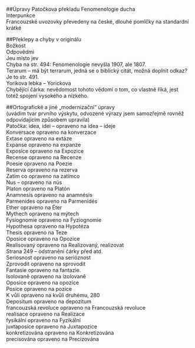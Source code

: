 ##Úpravy Patočkova překladu Fenomenologie ducha   
Interpunkce   
Francouzské uvozovky převedeny na české, dlouhé pomlčky na standardní krátké   

##Překlepy a chyby v originálu   
Božkost   
Odpovědmi   
Jeu místo jev   
Chyba na str. 494: Fenomenologie nevyšla 1907, ale 1807.   
Terarum – má být terrarum, jedná se o biblický citát, možná doplnit odkaz? Je to str. 491.   
Yorikova lebka – Yorickova   
Chybějící čárka: nevědomost tohoto vědomí o tom, co vlastně říká, jest totéž spojení vysokého a nízkého.   

##Ortografické a jiné „modernizační“ úpravy   
(uvádím tvar prvního výskytu, odvozené výrazy jsem samozřejmě rovněž odpovídajícím způsobem upravila)   
Patočka: idea, idei – opraveno na idea – ideje   
Konversace opraveno na konverzace   
Extase opraveno na extáze   
Expanse opraveno na expanze   
Exposice opraveno na Expozice   
Recense opraveno na Recenze   
Poesie opraveno na Poezie   
Reserva opraveno na rezerva   
Zatím co opraveno na zatímco   
Nus – opraveno na nús   
Platon opraveno na Platón   
Anamnesis opraveno na anamnésis   
Parmenides opraveno na Parmenidés   
Ether opraveno na Éter    
Mythech opraveno na mýtech   
Fysiognomie opraveno na Fyziognomie   
Hypothesa opraveno na Hypotéza   
Thesis opraveno na Teze   
Oposice opraveno na Opozice   
Realisovaný opraveno na Realizovaný, realizovat   
Strana 249 – odstranění čárky před atd.   
Seriosnost opraveno na serióznost   
Zprovodit opraveno na sprovodit   
Fantasie opraveno na fantazie.   
Isolovaně opraveno na izolovaně   
Oposice opraveno na opozice   
Posice opraveno na pozice   
K vůli opraveno na kvůli druhému, 280   
Depositum opraveno na depozitum   
francouzská revoluce opraveno na Francouzská revoluce   
realisace opraveno na Realizace   
fysikální opraveno na Fyzikální   
juxtaposice opraveno na Juxtapozice   
konkretizována opraveno na Konkretizována   
precisována opraveno na Precizována   

